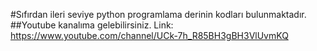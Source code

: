 
#Sıfırdan ileri seviye python programlama derinin kodları bulunmaktadır.                                                                           
##Youtube kanalıma gelebilirsiniz. Link: https://www.youtube.com/channel/UCk-7h_R85BH3gBH3VlUvmKQ
